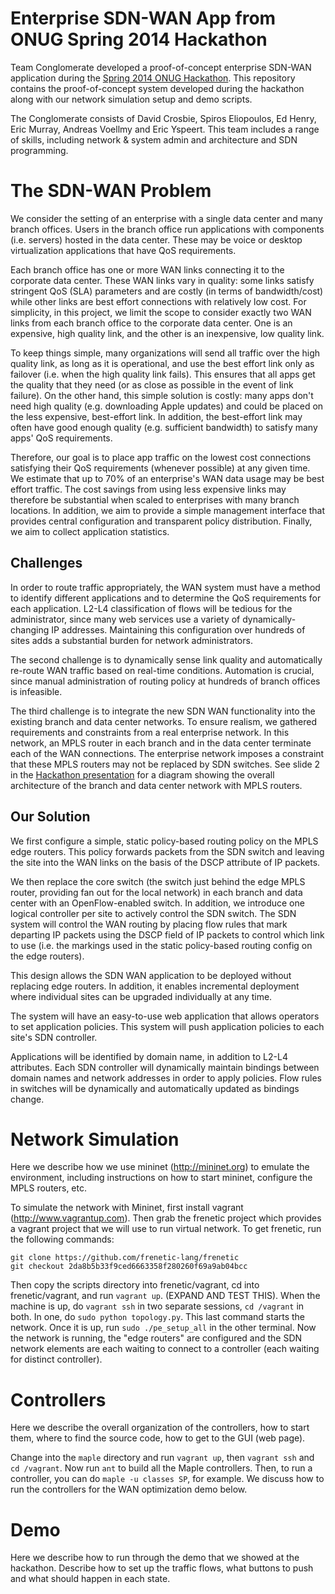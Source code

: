 Enterprise SDN-WAN App from ONUG Spring 2014 Hackathon
======================

Team Conglomerate developed a proof-of-concept enterprise SDN-WAN application
during the
[Spring 2014 ONUG Hackathon](http://opennetworkingusergroup.com/agenda/hackathon/).
This repository contains the proof-of-concept system developed during the
hackathon along with our network simulation setup and demo scripts.

The Conglomerate consists of David Crosbie, Spiros Eliopoulos, Ed Henry, Eric
Murray, Andreas Voellmy and Eric Yspeert. This team includes a range of skills,
including network & system admin and architecture and SDN programming.

The SDN-WAN Problem
============

We consider the setting of an enterprise with a single data center and many
branch offices.  Users in the branch office run applications with components
(i.e. servers) hosted in the data center. These may be voice or desktop
virtualization applications that have QoS requirements.

Each branch office has one or more WAN links connecting it to the corporate data
center. These WAN links vary in quality: some links satisfy stringent QoS (SLA)
parameters and are costly (in terms of bandwidth/cost) while other links are
best effort connections with relatively low cost. For simplicity, in this
project, we limit the scope to consider exactly two WAN links from each branch
office to the corporate data center. One is an expensive, high quality link, and
the other is an inexpensive, low quality link.

To keep things simple, many organizations will send all traffic over the high
quality link, as long as it is operational, and use the best effort link only as
failover (i.e. when the high quality link fails). This ensures that all apps get
the quality that they need (or as close as possible in the event of link
failure). On the other hand, this simple solution is costly: many apps don't
need high quality (e.g. downloading Apple updates) and could be placed on the
less expensive, best-effort link. In addition, the best-effort link may often
have good enough quality (e.g. sufficient bandwidth) to satisfy many apps' QoS
requirements.

Therefore, our goal is to place app traffic on the lowest cost connections
satisfying their QoS requirements (whenever possible) at any given time. We
estimate that up to 70% of an enterprise's WAN data usage may be best effort
traffic. The cost savings from using less expensive links may therefore be
substantial when scaled to enterprises with many branch locations. In addition,
we aim to provide a simple management interface that provides central
configuration and transparent policy distribution. Finally, we aim to collect
application statistics.

Challenges
--

In order to route traffic appropriately, the WAN system must have a method to
identify different applications and to determine the QoS requirements for each
application. L2-L4 classification of flows will be tedious for the
administrator, since many web services use a variety of dynamically-changing IP
addresses. Maintaining this configuration over hundreds of sites adds a
substantial burden for network administrators.

The second challenge is to dynamically sense link quality and automatically
re-route WAN traffic based on real-time conditions. Automation is crucial, since
manual administration of routing policy at hundreds of branch offices is
infeasible.

The third challenge is to integrate the new SDN WAN functionality into the
existing branch and data center networks. To ensure realism, we gathered
requirements and constraints from a real enterprise network. In this network, an
MPLS router in each branch and in the data center terminate each of the WAN
connections. The enterprise network imposes a constraint that these MPLS routers
may not be replaced by SDN switches.  See slide 2 in the
[Hackathon presentation](docs/ONUG_hackathon_wan_opt_presentation.pdf) for a
diagram showing the overall architecture of the branch and data center network
with MPLS routers.

Our Solution
-

We first configure a simple, static policy-based routing policy on the MPLS edge
routers. This policy forwards packets from the SDN switch and leaving the site
into the WAN links on the basis of the DSCP attribute of IP packets. 

We then replace the core switch (the switch just behind the edge MPLS router,
providing fan out for the local network) in each branch and data center with an
OpenFlow-enabled switch. In addition, we introduce one logical controller per
site to actively control the SDN switch. The SDN system will control the WAN
routing by placing flow rules that mark departing IP packets using the DSCP
field of IP packets to control which link to use (i.e. the markings used in the
static policy-based routing config on the edge routers).

This design allows the SDN WAN application to be deployed without replacing edge
routers. In addition, it enables incremental deployment where individual sites
can be upgraded individually at any time.

The system will have an easy-to-use web application that allows operators to set
application policies. This system will push application policies to each site's
SDN controller.

Applications will be identified by domain name, in addition to L2-L4
attributes. Each SDN controller will dynamically maintain bindings between
domain names and network addresses in order to apply policies. Flow rules in
switches will be dynamically and automatically updated as bindings change.

Network Simulation
==================

Here we describe how we use mininet (http://mininet.org) to emulate the environment, including instructions on how to start mininet, configure the MPLS routers, etc. 

To simulate the network with Mininet, first install vagrant (http://www.vagrantup.com). Then grab the frenetic project which provides a vagrant project that we will use to run virtual network. To get frenetic, run the following commands:

```
git clone https://github.com/frenetic-lang/frenetic
git checkout 2da8b5b33f9ced6663358f280260f69a9ab04bcc
```

Then copy the scripts directory into frenetic/vagrant, cd into frenetic/vagrant, and run `vagrant up`. (EXPAND AND TEST THIS). When the machine is up, do `vagrant ssh` in two separate sessions, `cd /vagrant` in both. In one, do `sudo python topology.py`. This last command starts the network. Once it is up, run `sudo ./pe_setup_all` in the other terminal. Now the network is running, the "edge routers" are configured and the SDN network elements are each waiting to connect to a controller (each waiting for distinct controller).

Controllers
===========

Here we describe the overall organization of the controllers, how to start them, where to find the source code, how to get to the GUI (web page).

Change into the `maple` directory and run `vagrant up`, then `vagrant ssh` and `cd /vagrant`. Now run `ant` to build all the Maple controllers. Then, to run a controller, you can do `maple -u classes SP`, for example. We discuss how to run the controllers for the WAN optimization demo below. 

Demo
====

Here we describe how to run through the demo that we showed at the hackathon. Describe how to set up the traffic flows, what buttons to push and what should happen in each state.
